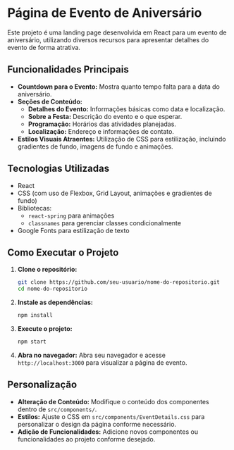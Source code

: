 # Página de Evento de Aniversário

Este projeto é uma landing page desenvolvida em React para um evento de aniversário, utilizando diversos recursos para apresentar detalhes do evento de forma atrativa.

## Funcionalidades Principais

- **Countdown para o Evento:** Mostra quanto tempo falta para a data do aniversário.
- **Seções de Conteúdo:**
  - **Detalhes do Evento:** Informações básicas como data e localização.
  - **Sobre a Festa:** Descrição do evento e o que esperar.
  - **Programação:** Horários das atividades planejadas.
  - **Localização:** Endereço e informações de contato.
- **Estilos Visuais Atraentes:** Utilização de CSS para estilização, incluindo gradientes de fundo, imagens de fundo e animações.

## Tecnologias Utilizadas

- React
- CSS (com uso de Flexbox, Grid Layout, animações e gradientes de fundo)
- Bibliotecas:
  - `react-spring` para animações
  - `classnames` para gerenciar classes condicionalmente
- Google Fonts para estilização de texto

## Como Executar o Projeto

1. **Clone o repositório:**
   ```bash
   git clone https://github.com/seu-usuario/nome-do-repositorio.git
   cd nome-do-repositorio
   ```

2. **Instale as dependências:**
   ```bash
   npm install
   ```

3. **Execute o projeto:**
   ```bash
   npm start
   ```

4. **Abra no navegador:**
   Abra seu navegador e acesse `http://localhost:3000` para visualizar a página de evento.

## Personalização

- **Alteração de Conteúdo:** Modifique o conteúdo dos componentes dentro de `src/components/`.
- **Estilos:** Ajuste o CSS em `src/components/EventDetails.css` para personalizar o design da página conforme necessário.
- **Adição de Funcionalidades:** Adicione novos componentes ou funcionalidades ao projeto conforme desejado.
